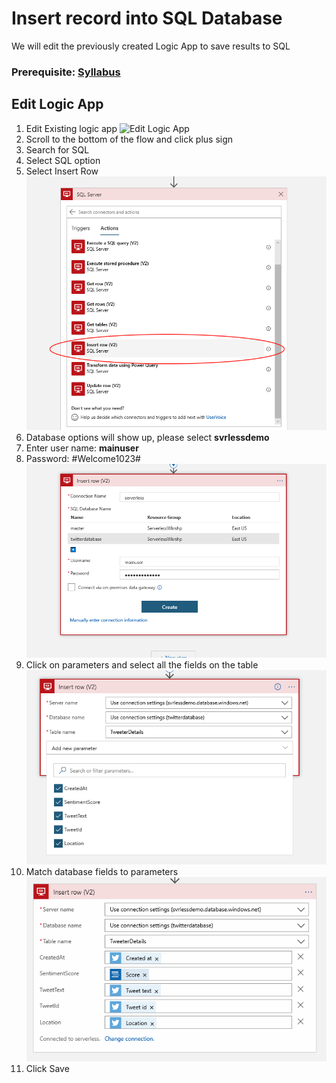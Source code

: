 # Insert record into SQL Database

We will edit the previously created Logic App to save results to SQL

### Prerequisite: [Syllabus](./readme.md)

## Edit Logic App
1. Edit Existing logic app
![Edit Logic App](media/38-edit-logic-app.pmg)
1. Scroll to the bottom of the flow and click plus sign
1. Search for SQL
1. Select SQL option
1. Select Insert Row
![Select Insert Row](media/39-select-insert-row.png)
1. Database options will show up, please select **svrlessdemo**
1. Enter user name: **mainuser**
1. Password: #Welcome1023#
![Configure connection](media/40-configure-sql-connection.png)
1. Click on parameters and select all the fields on the table
![Final configuration](media/41-final-sql-configuration.png)
1. Match database fields to parameters
![Match Fields](media/42-match-fields-to-parameters.png)
1. Click Save
